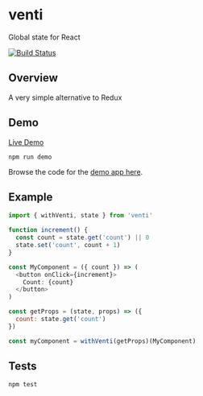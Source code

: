 # venti

Global state for React

[![Build Status](https://travis-ci.org/will123195/venti.svg?branch=master)](https://travis-ci.org/will123195/venti)

## Overview

A very simple alternative to Redux

## Demo

[Live Demo](https://will123195.github.io/venti/demo/)

```
npm run demo
```

Browse the code for the [demo app here](https://github.com/will123195/venti/tree/master/demo/src).

## Example

```js
import { withVenti, state } from 'venti'

function increment() {
  const count = state.get('count') || 0
  state.set('count', count + 1)
}

const MyComponent = ({ count }) => (
  <button onClick={increment}>
    Count: {count}
  </button>
)

const getProps = (state, props) => ({
  count: state.get('count')
})

const myComponent = withVenti(getProps)(MyComponent)
```

## Tests

```
npm test
```
